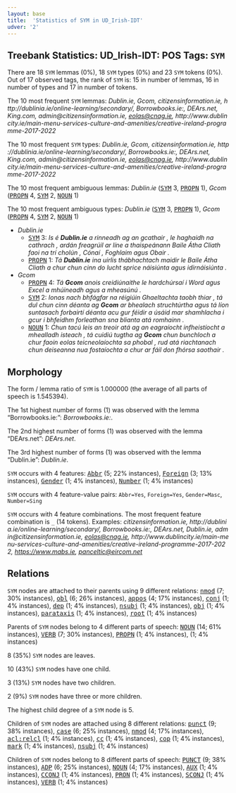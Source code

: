 ```yaml
---
layout: base
title:  'Statistics of SYM in UD_Irish-IDT'
udver: '2'
---
```


## Treebank Statistics: UD_Irish-IDT: POS Tags: `SYM`

There are 18 `SYM` lemmas (0%), 18 `SYM` types (0%) and 23 `SYM` tokens (0%).
Out of 17 observed tags, the rank of `SYM` is: 15 in number of lemmas, 16 in number of types and 17 in number of tokens.

The 10 most frequent `SYM` lemmas: <em>Dublin.ie, Gcom, c​i​t​i​z​e​n​s​i​n​f​o​r​m​a​t​i​o​n​.​i​e, h​t​t​p​:​/​/​d​u​b​l​i​n​i​a​.​i​e​/​o​n​l​i​n​e​-​l​e​a​r​n​i​n​g​/​s​e​c​o​n​d​a​r​y​/, Borrowbooks.ie:, DEArs.net, King.com, a​d​m​i​n​@​c​i​t​i​z​e​n​s​i​n​f​o​r​m​a​t​i​o​n​.​i​e, eolas@cnag.ie, h​t​t​p​:​/​/​w​w​w​.​d​u​b​l​i​n​c​i​t​y​.​i​e​/​m​a​i​n​-​m​e​n​u​-​s​e​r​v​i​c​e​s​-​c​u​l​t​u​r​e​-​a​n​d​-​a​m​e​n​i​t​i​e​s​/​c​r​e​a​t​i​v​e​-​i​r​e​l​a​n​d​-​p​r​o​g​r​a​m​m​e​-​2​0​1​7​-​2​0​2​2</em>

The 10 most frequent `SYM` types:  <em>Dublin.ie, Gcom, c​i​t​i​z​e​n​s​i​n​f​o​r​m​a​t​i​o​n​.​i​e, h​t​t​p​:​/​/​d​u​b​l​i​n​i​a​.​i​e​/​o​n​l​i​n​e​-​l​e​a​r​n​i​n​g​/​s​e​c​o​n​d​a​r​y​/, Borrowbooks.ie:, DEArs.net, King.com, a​d​m​i​n​@​c​i​t​i​z​e​n​s​i​n​f​o​r​m​a​t​i​o​n​.​i​e, eolas@cnag.ie, h​t​t​p​:​/​/​w​w​w​.​d​u​b​l​i​n​c​i​t​y​.​i​e​/​m​a​i​n​-​m​e​n​u​-​s​e​r​v​i​c​e​s​-​c​u​l​t​u​r​e​-​a​n​d​-​a​m​e​n​i​t​i​e​s​/​c​r​e​a​t​i​v​e​-​i​r​e​l​a​n​d​-​p​r​o​g​r​a​m​m​e​-​2​0​1​7​-​2​0​2​2</em>

The 10 most frequent ambiguous lemmas: <em>Dublin.ie</em> (<tt><a href="ga_idt-pos-SYM.html">SYM</a></tt> 3, <tt><a href="ga_idt-pos-PROPN.html">PROPN</a></tt> 1), <em>Gcom</em> (<tt><a href="ga_idt-pos-PROPN.html">PROPN</a></tt> 4, <tt><a href="ga_idt-pos-SYM.html">SYM</a></tt> 2, <tt><a href="ga_idt-pos-NOUN.html">NOUN</a></tt> 1)

The 10 most frequent ambiguous types:  <em>Dublin.ie</em> (<tt><a href="ga_idt-pos-SYM.html">SYM</a></tt> 3, <tt><a href="ga_idt-pos-PROPN.html">PROPN</a></tt> 1), <em>Gcom</em> (<tt><a href="ga_idt-pos-PROPN.html">PROPN</a></tt> 4, <tt><a href="ga_idt-pos-SYM.html">SYM</a></tt> 2, <tt><a href="ga_idt-pos-NOUN.html">NOUN</a></tt> 1)


* <em>Dublin.ie</em>
  * <tt><a href="ga_idt-pos-SYM.html">SYM</a></tt> 3: <em>Is é <b>Dublin.ie</b> a rinneadh ag an gcathair , le haghaidh na cathrach , ardán freagrúil ar líne a thaispeánann Baile Átha Cliath faoi na trí cholún , Cónaí , Foghlaim agus Obair .</em>
  * <tt><a href="ga_idt-pos-PROPN.html">PROPN</a></tt> 1: <em>Tá <b>Dublin.ie</b> ina uirlis thábhachtach maidir le Baile Átha Cliath a chur chun cinn do lucht sprice náisiúnta agus idirnáisiúnta .</em>
* <em>Gcom</em>
  * <tt><a href="ga_idt-pos-PROPN.html">PROPN</a></tt> 4: <em>Tá <b>Gcom</b> anois creidiúnaithe le hardchúrsaí i Word agus Excel a mhúineadh agus a mheasúnú .</em>
  * <tt><a href="ga_idt-pos-SYM.html">SYM</a></tt> 2: <em>Ionas nach bhfágfar na réigiúin Ghaeltachta taobh thiar , tá dul chun cinn déanta ag <b>Gcom</b> ar bhealach struchtúrtha agus tá líon suntasach forbairtí déanta acu gur féidir a úsáid mar shamhlacha i gcur i bhfeidhm forleathan sna blianta atá romhainn .</em>
  * <tt><a href="ga_idt-pos-NOUN.html">NOUN</a></tt> 1: <em>Chun tacú leis an treoir atá ag an eagraíocht infheistíocht a mhealladh isteach , tá cuidiú tugtha ag <b>Gcom</b> chun bunchloch a chur faoin eolas teicneolaíochta sa phobal , rud atá riachtanach chun deiseanna nua fostaíochta a chur ar fáil don fhórsa saothair .</em>

## Morphology

The form / lemma ratio of `SYM` is 1.000000 (the average of all parts of speech is 1.545394).

The 1st highest number of forms (1) was observed with the lemma “Borrowbooks.ie:”: <em>Borrowbooks.ie:</em>.

The 2nd highest number of forms (1) was observed with the lemma “DEArs.net”: <em>DEArs.net</em>.

The 3rd highest number of forms (1) was observed with the lemma “Dublin.ie”: <em>Dublin.ie</em>.

`SYM` occurs with 4 features: <tt><a href="ga_idt-feat-Abbr.html">Abbr</a></tt> (5; 22% instances), <tt><a href="ga_idt-feat-Foreign.html">Foreign</a></tt> (3; 13% instances), <tt><a href="ga_idt-feat-Gender.html">Gender</a></tt> (1; 4% instances), <tt><a href="ga_idt-feat-Number.html">Number</a></tt> (1; 4% instances)

`SYM` occurs with 4 feature-value pairs: `Abbr=Yes`, `Foreign=Yes`, `Gender=Masc`, `Number=Sing`

`SYM` occurs with 4 feature combinations.
The most frequent feature combination is `_` (14 tokens).
Examples: <em>c​i​t​i​z​e​n​s​i​n​f​o​r​m​a​t​i​o​n​.​i​e, h​t​t​p​:​/​/​d​u​b​l​i​n​i​a​.​i​e​/​o​n​l​i​n​e​-​l​e​a​r​n​i​n​g​/​s​e​c​o​n​d​a​r​y​/, Borrowbooks.ie:, DEArs.net, Dublin.ie, a​d​m​i​n​@​c​i​t​i​z​e​n​s​i​n​f​o​r​m​a​t​i​o​n​.​i​e, eolas@cnag.ie, h​t​t​p​:​/​/​w​w​w​.​d​u​b​l​i​n​c​i​t​y​.​i​e​/​m​a​i​n​-​m​e​n​u​-​s​e​r​v​i​c​e​s​-​c​u​l​t​u​r​e​-​a​n​d​-​a​m​e​n​i​t​i​e​s​/​c​r​e​a​t​i​v​e​-​i​r​e​l​a​n​d​-​p​r​o​g​r​a​m​m​e​-​2​0​1​7​-​2​0​2​2, https://www.mabs.ie, panceltic@eircom.net</em>


## Relations

`SYM` nodes are attached to their parents using 9 different relations: <tt><a href="ga_idt-dep-nmod.html">nmod</a></tt> (7; 30% instances), <tt><a href="ga_idt-dep-obl.html">obl</a></tt> (6; 26% instances), <tt><a href="ga_idt-dep-appos.html">appos</a></tt> (4; 17% instances), <tt><a href="ga_idt-dep-conj.html">conj</a></tt> (1; 4% instances), <tt><a href="ga_idt-dep-dep.html">dep</a></tt> (1; 4% instances), <tt><a href="ga_idt-dep-nsubj.html">nsubj</a></tt> (1; 4% instances), <tt><a href="ga_idt-dep-obj.html">obj</a></tt> (1; 4% instances), <tt><a href="ga_idt-dep-parataxis.html">parataxis</a></tt> (1; 4% instances), <tt><a href="ga_idt-dep-root.html">root</a></tt> (1; 4% instances)

Parents of `SYM` nodes belong to 4 different parts of speech: <tt><a href="ga_idt-pos-NOUN.html">NOUN</a></tt> (14; 61% instances), <tt><a href="ga_idt-pos-VERB.html">VERB</a></tt> (7; 30% instances), <tt><a href="ga_idt-pos-PROPN.html">PROPN</a></tt> (1; 4% instances),  (1; 4% instances)

8 (35%) `SYM` nodes are leaves.

10 (43%) `SYM` nodes have one child.

3 (13%) `SYM` nodes have two children.

2 (9%) `SYM` nodes have three or more children.

The highest child degree of a `SYM` node is 5.

Children of `SYM` nodes are attached using 8 different relations: <tt><a href="ga_idt-dep-punct.html">punct</a></tt> (9; 38% instances), <tt><a href="ga_idt-dep-case.html">case</a></tt> (6; 25% instances), <tt><a href="ga_idt-dep-nmod.html">nmod</a></tt> (4; 17% instances), <tt><a href="ga_idt-dep-acl-relcl.html">acl:relcl</a></tt> (1; 4% instances), <tt><a href="ga_idt-dep-cc.html">cc</a></tt> (1; 4% instances), <tt><a href="ga_idt-dep-cop.html">cop</a></tt> (1; 4% instances), <tt><a href="ga_idt-dep-mark.html">mark</a></tt> (1; 4% instances), <tt><a href="ga_idt-dep-nsubj.html">nsubj</a></tt> (1; 4% instances)

Children of `SYM` nodes belong to 8 different parts of speech: <tt><a href="ga_idt-pos-PUNCT.html">PUNCT</a></tt> (9; 38% instances), <tt><a href="ga_idt-pos-ADP.html">ADP</a></tt> (6; 25% instances), <tt><a href="ga_idt-pos-NOUN.html">NOUN</a></tt> (4; 17% instances), <tt><a href="ga_idt-pos-AUX.html">AUX</a></tt> (1; 4% instances), <tt><a href="ga_idt-pos-CCONJ.html">CCONJ</a></tt> (1; 4% instances), <tt><a href="ga_idt-pos-PRON.html">PRON</a></tt> (1; 4% instances), <tt><a href="ga_idt-pos-SCONJ.html">SCONJ</a></tt> (1; 4% instances), <tt><a href="ga_idt-pos-VERB.html">VERB</a></tt> (1; 4% instances)

